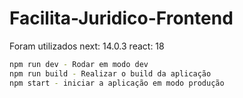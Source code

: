 # Facilita-Juridico-Frontend


Foram utilizados
next: 14.0.3
react: 18

```bash
npm run dev - Rodar em modo dev
npm run build - Realizar o build da aplicação
npm start - iniciar a aplicação em modo produção
```

